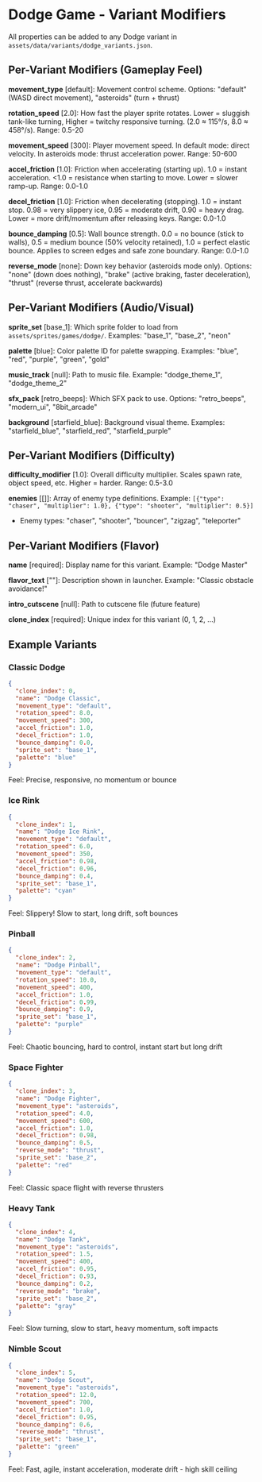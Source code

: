 # Dodge Game - Variant Modifiers

All properties can be added to any Dodge variant in `assets/data/variants/dodge_variants.json`.

## Per-Variant Modifiers (Gameplay Feel)

**movement_type** [default]: Movement control scheme. Options: "default" (WASD direct movement), "asteroids" (turn + thrust)

**rotation_speed** [2.0]: How fast the player sprite rotates. Lower = sluggish tank-like turning, Higher = twitchy responsive turning. (2.0 ≈ 115°/s, 8.0 ≈ 458°/s). Range: 0.5-20

**movement_speed** [300]: Player movement speed. In default mode: direct velocity. In asteroids mode: thrust acceleration power. Range: 50-600

**accel_friction** [1.0]: Friction when accelerating (starting up). 1.0 = instant acceleration. <1.0 = resistance when starting to move. Lower = slower ramp-up. Range: 0.0-1.0

**decel_friction** [1.0]: Friction when decelerating (stopping). 1.0 = instant stop. 0.98 = very slippery ice, 0.95 = moderate drift, 0.90 = heavy drag. Lower = more drift/momentum after releasing keys. Range: 0.0-1.0

**bounce_damping** [0.5]: Wall bounce strength. 0.0 = no bounce (stick to walls), 0.5 = medium bounce (50% velocity retained), 1.0 = perfect elastic bounce. Applies to screen edges and safe zone boundary. Range: 0.0-1.0

**reverse_mode** [none]: Down key behavior (asteroids mode only). Options: "none" (down does nothing), "brake" (active braking, faster deceleration), "thrust" (reverse thrust, accelerate backwards)

## Per-Variant Modifiers (Audio/Visual)

**sprite_set** [base_1]: Which sprite folder to load from `assets/sprites/games/dodge/`. Examples: "base_1", "base_2", "neon"

**palette** [blue]: Color palette ID for palette swapping. Examples: "blue", "red", "purple", "green", "gold"

**music_track** [null]: Path to music file. Example: "dodge_theme_1", "dodge_theme_2"

**sfx_pack** [retro_beeps]: Which SFX pack to use. Options: "retro_beeps", "modern_ui", "8bit_arcade"

**background** [starfield_blue]: Background visual theme. Examples: "starfield_blue", "starfield_red", "starfield_purple"

## Per-Variant Modifiers (Difficulty)

**difficulty_modifier** [1.0]: Overall difficulty multiplier. Scales spawn rate, object speed, etc. Higher = harder. Range: 0.5-3.0

**enemies** [[]]: Array of enemy type definitions. Example: `[{"type": "chaser", "multiplier": 1.0}, {"type": "shooter", "multiplier": 0.5}]`
  - Enemy types: "chaser", "shooter", "bouncer", "zigzag", "teleporter"

## Per-Variant Modifiers (Flavor)

**name** [required]: Display name for this variant. Example: "Dodge Master"

**flavor_text** [""]: Description shown in launcher. Example: "Classic obstacle avoidance!"

**intro_cutscene** [null]: Path to cutscene file (future feature)

**clone_index** [required]: Unique index for this variant (0, 1, 2, ...)

## Example Variants

### Classic Dodge
```json
{
  "clone_index": 0,
  "name": "Dodge Classic",
  "movement_type": "default",
  "rotation_speed": 8.0,
  "movement_speed": 300,
  "accel_friction": 1.0,
  "decel_friction": 1.0,
  "bounce_damping": 0.0,
  "sprite_set": "base_1",
  "palette": "blue"
}
```
Feel: Precise, responsive, no momentum or bounce

### Ice Rink
```json
{
  "clone_index": 1,
  "name": "Dodge Ice Rink",
  "movement_type": "default",
  "rotation_speed": 6.0,
  "movement_speed": 350,
  "accel_friction": 0.98,
  "decel_friction": 0.96,
  "bounce_damping": 0.4,
  "sprite_set": "base_1",
  "palette": "cyan"
}
```
Feel: Slippery! Slow to start, long drift, soft bounces

### Pinball
```json
{
  "clone_index": 2,
  "name": "Dodge Pinball",
  "movement_type": "default",
  "rotation_speed": 10.0,
  "movement_speed": 400,
  "accel_friction": 1.0,
  "decel_friction": 0.99,
  "bounce_damping": 0.9,
  "sprite_set": "base_1",
  "palette": "purple"
}
```
Feel: Chaotic bouncing, hard to control, instant start but long drift

### Space Fighter
```json
{
  "clone_index": 3,
  "name": "Dodge Fighter",
  "movement_type": "asteroids",
  "rotation_speed": 4.0,
  "movement_speed": 600,
  "accel_friction": 1.0,
  "decel_friction": 0.98,
  "bounce_damping": 0.5,
  "reverse_mode": "thrust",
  "sprite_set": "base_2",
  "palette": "red"
}
```
Feel: Classic space flight with reverse thrusters

### Heavy Tank
```json
{
  "clone_index": 4,
  "name": "Dodge Tank",
  "movement_type": "asteroids",
  "rotation_speed": 1.5,
  "movement_speed": 400,
  "accel_friction": 0.95,
  "decel_friction": 0.93,
  "bounce_damping": 0.2,
  "reverse_mode": "brake",
  "sprite_set": "base_2",
  "palette": "gray"
}
```
Feel: Slow turning, slow to start, heavy momentum, soft impacts

### Nimble Scout
```json
{
  "clone_index": 5,
  "name": "Dodge Scout",
  "movement_type": "asteroids",
  "rotation_speed": 12.0,
  "movement_speed": 700,
  "accel_friction": 1.0,
  "decel_friction": 0.95,
  "bounce_damping": 0.6,
  "reverse_mode": "thrust",
  "sprite_set": "base_1",
  "palette": "green"
}
```
Feel: Fast, agile, instant acceleration, moderate drift - high skill ceiling
